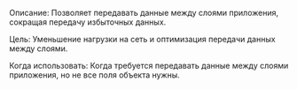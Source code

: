 Описание: Позволяет передавать данные между слоями приложения, сокращая передачу избыточных данных.

Цель: Уменьшение нагрузки на сеть и оптимизация передачи данных между слоями.

Когда использовать: Когда требуется передавать данные между слоями приложения, но не все поля объекта нужны.